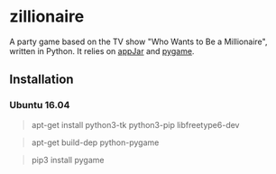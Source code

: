 # zillionaire
A party game based on the TV show "Who Wants to Be a Millionaire", written in Python. It relies on [appJar](https://appjar.info) and [pygame](https://www.pygame.org).

## Installation
### Ubuntu 16.04
> apt-get install python3-tk python3-pip libfreetype6-dev

> apt-get build-dep python-pygame

> pip3 install pygame
